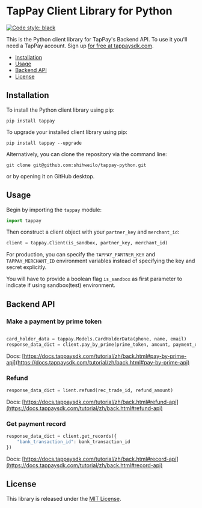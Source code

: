 TapPay Client Library for Python
===============================

[![Code style: black](https://img.shields.io/badge/code%20style-black-000000.svg)](https://github.com/ambv/black)

This is the Python client library for TapPay's Backend API. To use it you'll
need a TapPay account. Sign up [for free at tappaysdk.com][signup].

* [Installation](#installation)
* [Usage](#usage)
* [Backend API](#backend-api)
* [License](#license)


Installation
------------

To install the Python client library using pip:

    pip install tappay

To upgrade your installed client library using pip:

    pip install tappay --upgrade

Alternatively, you can clone the repository via the command line:

    git clone git@github.com:shihweilo/tappay-python.git

or by opening it on GitHub desktop.


Usage
-----

Begin by importing the `tappay` module:

```python
import tappay
```

Then construct a client object with your `partner_key` and `merchant_id`:

```python
client = tappay.Client(is_sandbox, partner_key, merchant_id)
```

For production, you can specify the `TAPPAY_PARTNER_KEY` and `TAPPAY_MERCHANT_ID`
environment variables instead of specifying the key and secret explicitly.

You will have to provide a boolean flag `is_sandbox` as first parameter 
to indicate if using sandbox(test) environment.


## Backend API

### Make a payment by prime token

```python

card_holder_data = tappay.Models.CardHolderData(phone, name, email)
response_data_dict = client.pay_by_prime(prime_token, amount, payment_details, card_holder_data)
```

Docs: [https://docs.tappaysdk.com/tutorial/zh/back.html#pay-by-prime-api](https://docs.tappaysdk.com/tutorial/zh/back.html#pay-by-prime-api)

### Refund

```python
response_data_dict = lient.refund(rec_trade_id, refund_amount)
```

Docs: [https://docs.tappaysdk.com/tutorial/zh/back.html#refund-api](https://docs.tappaysdk.com/tutorial/zh/back.html#refund-api)

### Get payment record

```python
response_data_dict = client.get_records({
    "bank_transaction_id": bank_transaction_id
})
```

Docs: [https://docs.tappaysdk.com/tutorial/zh/back.html#record-api](https://docs.tappaysdk.com/tutorial/zh/back.html#record-api)


License
-------

This library is released under the [MIT License][license].

[signup]: https://www.tappaysdk.com
[license]: LICENSE.txt
